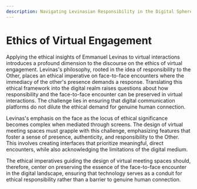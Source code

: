 ```yaml
---
description: Navigating Levinasian Responsibility in the Digital Sphere
---
```


# Ethics of Virtual Engagement

Applying the ethical insights of Emmanuel Levinas to virtual interactions introduces a profound dimension to the discourse on the ethics of virtual engagement. Levinas's philosophy, rooted in the idea of responsibility to the Other, places an ethical imperative on face-to-face encounters where the immediacy of the other's presence demands a response. Translating this ethical framework into the digital realm raises questions about how responsibility and the face-to-face encounter can be preserved in virtual interactions. The challenge lies in ensuring that digital communication platforms do not dilute the ethical demand for genuine human connection.

Levinas's emphasis on the face as the locus of ethical significance becomes complex when mediated through screens. The design of virtual meeting spaces must grapple with this challenge, emphasizing features that foster a sense of presence, authenticity, and responsibility to the Other. This involves creating interfaces that prioritize meaningful, direct encounters, while also acknowledging the limitations of the digital medium.&#x20;

The ethical imperatives guiding the design of virtual meeting spaces should, therefore, center on preserving the essence of the face-to-face encounter in the digital landscape, ensuring that technology serves as a conduit for ethical responsibility rather than a barrier to genuine human connection.
